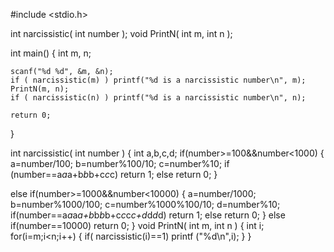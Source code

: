 #include <stdio.h>

int narcissistic( int number );
void PrintN( int m, int n );

int main()
{
    int m, n;

    scanf("%d %d", &m, &n);
    if ( narcissistic(m) ) printf("%d is a narcissistic number\n", m);
    PrintN(m, n);
    if ( narcissistic(n) ) printf("%d is a narcissistic number\n", n);

    return 0;
}


int narcissistic( int number )
{
    int a,b,c,d;
   if(number>=100&&number<1000)
        {
            a=number/100;
    b=number%100/10;
    c=number%10;
    if (number==a*a*a+b*b*b+c*c*c)
        return 1;
        else return 0;
}

else if(number>=1000&&number<10000)
{
    a=number/1000;
    b=number%1000/100;
    c=number%1000%100/10;
    d=number%10;
   if(number==a*a*a*a+b*b*b*b+c*c*c*c+d*d*d*d)
    return 1;
   else return 0;
}
 else if(number==10000)
    return 0;
}
void PrintN( int m, int n )
{
    int i;
for(i=m;i<n;i++)
{
   if( narcissistic(i)==1)
    printf ("%d\n",i);
}
}

